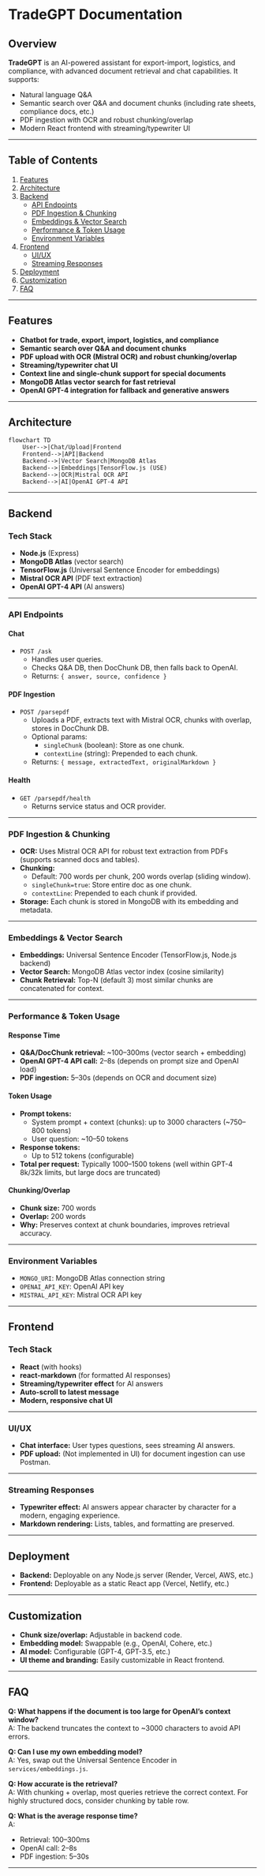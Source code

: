 # TradeGPT Documentation

## Overview

**TradeGPT** is an AI-powered assistant for export-import, logistics, and compliance, with advanced document retrieval and chat capabilities. It supports:
- Natural language Q&A
- Semantic search over Q&A and document chunks (including rate sheets, compliance docs, etc.)
- PDF ingestion with OCR and robust chunking/overlap
- Modern React frontend with streaming/typewriter UI

---

## Table of Contents

1. [Features](#features)
2. [Architecture](#architecture)
3. [Backend](#backend)
   - [API Endpoints](#api-endpoints)
   - [PDF Ingestion & Chunking](#pdf-ingestion--chunking)
   - [Embeddings & Vector Search](#embeddings--vector-search)
   - [Performance & Token Usage](#performance--token-usage)
   - [Environment Variables](#environment-variables)
4. [Frontend](#frontend)
   - [UI/UX](#uiux)
   - [Streaming Responses](#streaming-responses)
5. [Deployment](#deployment)
6. [Customization](#customization)
7. [FAQ](#faq)

---

## Features

- **Chatbot for trade, export, import, logistics, and compliance**
- **Semantic search over Q&A and document chunks**
- **PDF upload with OCR (Mistral OCR) and robust chunking/overlap**
- **Streaming/typewriter chat UI**
- **Context line and single-chunk support for special documents**
- **MongoDB Atlas vector search for fast retrieval**
- **OpenAI GPT-4 integration for fallback and generative answers**

---

## Architecture

```mermaid
flowchart TD
    User-->|Chat/Upload|Frontend
    Frontend-->|API|Backend
    Backend-->|Vector Search|MongoDB Atlas
    Backend-->|Embeddings|TensorFlow.js (USE)
    Backend-->|OCR|Mistral OCR API
    Backend-->|AI|OpenAI GPT-4 API
```

---

## Backend

### Tech Stack

- **Node.js** (Express)
- **MongoDB Atlas** (vector search)
- **TensorFlow.js** (Universal Sentence Encoder for embeddings)
- **Mistral OCR API** (PDF text extraction)
- **OpenAI GPT-4 API** (AI answers)

---

### API Endpoints

#### **Chat**
- `POST /ask`
  - Handles user queries.
  - Checks Q&A DB, then DocChunk DB, then falls back to OpenAI.
  - Returns: `{ answer, source, confidence }`

#### **PDF Ingestion**
- `POST /parsepdf`
  - Uploads a PDF, extracts text with Mistral OCR, chunks with overlap, stores in DocChunk DB.
  - Optional params:
    - `singleChunk` (boolean): Store as one chunk.
    - `contextLine` (string): Prepended to each chunk.
  - Returns: `{ message, extractedText, originalMarkdown }`

#### **Health**
- `GET /parsepdf/health`
  - Returns service status and OCR provider.

---

### PDF Ingestion & Chunking

- **OCR:** Uses Mistral OCR API for robust text extraction from PDFs (supports scanned docs and tables).
- **Chunking:** 
  - Default: 700 words per chunk, 200 words overlap (sliding window).
  - `singleChunk=true`: Store entire doc as one chunk.
  - `contextLine`: Prepended to each chunk if provided.
- **Storage:** Each chunk is stored in MongoDB with its embedding and metadata.

---

### Embeddings & Vector Search

- **Embeddings:** Universal Sentence Encoder (TensorFlow.js, Node.js backend)
- **Vector Search:** MongoDB Atlas vector index (cosine similarity)
- **Chunk Retrieval:** Top-N (default 3) most similar chunks are concatenated for context.

---

### Performance & Token Usage

#### **Response Time**
- **Q&A/DocChunk retrieval:** ~100–300ms (vector search + embedding)
- **OpenAI GPT-4 API call:** 2–8s (depends on prompt size and OpenAI load)
- **PDF ingestion:** 5–30s (depends on OCR and document size)

#### **Token Usage**
- **Prompt tokens:** 
  - System prompt + context (chunks): up to 3000 characters (~750–800 tokens)
  - User question: ~10–50 tokens
- **Response tokens:** 
  - Up to 512 tokens (configurable)
- **Total per request:** Typically 1000–1500 tokens (well within GPT-4 8k/32k limits, but large docs are truncated)

#### **Chunking/Overlap**
- **Chunk size:** 700 words
- **Overlap:** 200 words
- **Why:** Preserves context at chunk boundaries, improves retrieval accuracy.

---

### Environment Variables

- `MONGO_URI`: MongoDB Atlas connection string
- `OPENAI_API_KEY`: OpenAI API key
- `MISTRAL_API_KEY`: Mistral OCR API key

---

## Frontend

### Tech Stack

- **React** (with hooks)
- **react-markdown** (for formatted AI responses)
- **Streaming/typewriter effect** for AI answers
- **Auto-scroll to latest message**
- **Modern, responsive chat UI**

---

### UI/UX

- **Chat interface:** User types questions, sees streaming AI answers.
- **PDF upload:** (Not implemented in UI) for document ingestion can use Postman.

---

### Streaming Responses

- **Typewriter effect:** AI answers appear character by character for a modern, engaging experience.
- **Markdown rendering:** Lists, tables, and formatting are preserved.

---

## Deployment

- **Backend:** Deployable on any Node.js server (Render, Vercel, AWS, etc.)
- **Frontend:** Deployable as a static React app (Vercel, Netlify, etc.)

---

## Customization

- **Chunk size/overlap:** Adjustable in backend code.
- **Embedding model:** Swappable (e.g., OpenAI, Cohere, etc.)
- **AI model:** Configurable (GPT-4, GPT-3.5, etc.)
- **UI theme and branding:** Easily customizable in React frontend.

---

## FAQ

**Q: What happens if the document is too large for OpenAI’s context window?**  
A: The backend truncates the context to ~3000 characters to avoid API errors.

**Q: Can I use my own embedding model?**  
A: Yes, swap out the Universal Sentence Encoder in `services/embeddings.js`.

**Q: How accurate is the retrieval?**  
A: With chunking + overlap, most queries retrieve the correct context. For highly structured docs, consider chunking by table row.

**Q: What is the average response time?**  
A:  
- Retrieval: 100–300ms  
- OpenAI call: 2–8s  
- PDF ingestion: 5–30s

---

